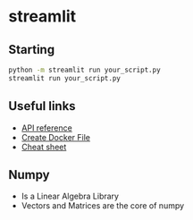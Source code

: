 # streamlit

## Starting

```bash
python -m streamlit run your_script.py
streamlit run your_script.py
```

##  Useful links 

* [API reference](https://docs.streamlit.io/develop/api-reference)
* [Create Docker File](https://docs.streamlit.io/deploy/tutorials/docker#create-a-dockerfile)
* [Cheat sheet](https://cheat-sheet.streamlit.app/)

## Numpy

* Is a Linear Algebra Library
* Vectors and Matrices are the core of numpy